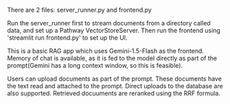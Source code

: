 There are 2 files: server_runner.py and frontend.py

Run the server_runner first to stream documents from a directory called data, and set up a Pathway VectorStoreServer.
Then run the frontend using 'streamlit run frontend.py' to set up the UI.

This is a basic RAG app which uses Gemini-1.5-Flash as the frontend.
Memory of chat is available, as it is fed to the model directly as part of the prompt(Gemini has a long context window, so this is feasible).

Users can upload documents as part of the prompt. These documents have the text read and attached to the prompt.
Direct uploads to the database are also supported.
Retrieved docuuments are reranked using the RRF formula.

